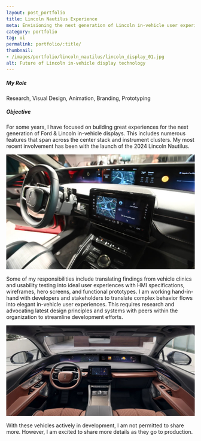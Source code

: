 ```yaml
---
layout: post_portfolio
title: Lincoln Nautilus Experience
meta: Envisioning the next generation of Lincoln in-vehicle user experiences
category: portfolio
tag: ui
permalink: portfolio/:title/
thumbnail: 
- /images/portfolio/lincoln_nautilus/lincoln_display_01.jpg
alt: Future of Lincoln in-vehicle display technology
---
```

<section>
  <h5>My Role</h5>
  <p>Research, Visual Design, Animation, Branding, Prototyping</p>
</section>

<section>
  <h5>Objective</h5>
  <p>For some years, I have focused on building great experiences for the next generation of Ford & Lincoln in-vehicle displays. This includes numerous features that span across the center stack and instrument clusters. My most recent involvement has been with the launch of the 2024 Lincoln Nautilus.</p>
  <div class="lightgallery">
    <a href="/images/portfolio/lincoln_nautilus/lincoln_nautilus_01.jpg"><img src="/images/portfolio/lincoln_nautilus/lincoln_nautilus_01.jpg" alt="2024 Lincoln Nautilus Center Stack and Instrument Cluster"></a>
  </div>
  <p>Some of my responsibilities include translating findings from vehicle clinics and usability testing into ideal user experiences with HMI specifications, wireframes, hero screens, and functional prototypes. I am working hand-in-hand with developers and stakeholders to translate complex behavior flows into elegant in-vehicle user experiences. This requires research and advocating latest design principles and systems with peers within the organization to streamline development efforts.</p>

  <div class="lightgallery">
    <a href="/images/portfolio/lincoln_nautilus/lincoln_nautilus_02.jpg"><img src="/images/portfolio/lincoln_nautilus/lincoln_nautilus_02.jpg" alt="2024 Lincoln Nautilus Interior"></a>
  </div>
  <p>With these vehicles actively in development, I am not permitted to share more. However, I am excited to share more details as they go to production.</p>
</section>


